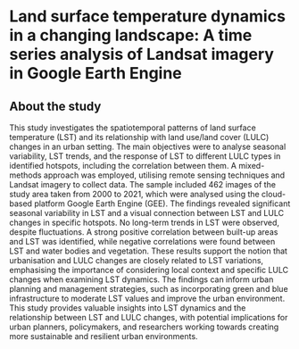 # Land surface temperature dynamics in a changing landscape: A time series analysis of Landsat imagery in Google Earth Engine

## About the study
This study investigates the spatiotemporal patterns of land surface temperature (LST) and its relationship with land use/land cover (LULC) changes in an urban setting. The main objectives were to analyse seasonal variability, LST trends, and the response of LST to different LULC types in identified hotspots, including the correlation between them. A mixed-methods approach was employed, utilising remote sensing techniques and Landsat imagery to collect data. The sample included 462 images of the study area taken from 2000 to 2021, which were analysed using the cloud-based platform Google Earth Engine (GEE). The findings revealed significant seasonal variability in LST and a visual connection between LST and LULC changes in specific hotspots. No long-term trends in LST were observed, despite fluctuations. A strong positive correlation between built-up areas and LST was identified, while negative correlations were found between LST and water bodies and vegetation. These results support the notion that urbanisation and LULC changes are closely related to LST variations, emphasising the importance of considering local context and specific LULC changes when examining LST dynamics. The findings can inform urban planning and management strategies, such as incorporating green and blue infrastructure to moderate LST values and improve the urban environment. This study provides valuable insights into LST dynamics and the relationship between LST and LULC changes, with potential implications for urban planners, policymakers, and researchers working towards creating more sustainable and resilient urban environments.
